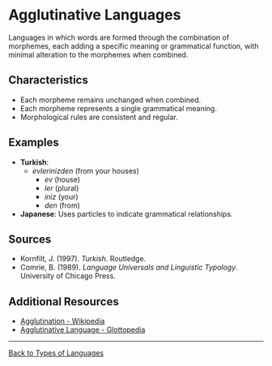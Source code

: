 # Agglutinative Languages

Languages in which words are formed through the combination of morphemes, each adding a specific meaning or grammatical function, with minimal alteration to the morphemes when combined.

## Characteristics

- Each morpheme remains unchanged when combined.
- Each morpheme represents a single grammatical meaning.
- Morphological rules are consistent and regular.

## Examples

- **Turkish**: 
  - *evlerinizden* (from your houses)
    - *ev* (house)
    - *ler* (plural)
    - *iniz* (your)
    - *den* (from)
- **Japanese**: Uses particles to indicate grammatical relationships.

## Sources

- Kornfilt, J. (1997). *Turkish*. Routledge.
- Comrie, B. (1989). *Language Universals and Linguistic Typology*. University of Chicago Press.

## Additional Resources

- [Agglutination - Wikipedia](https://en.wikipedia.org/wiki/Agglutination)
- [Agglutinative Language - Glottopedia](http://www.glottopedia.org/index.php/Agglutinative_language)

---

[Back to Types of Languages](README.md)
